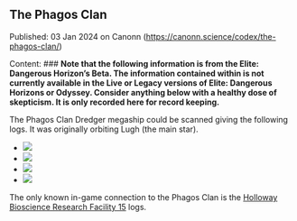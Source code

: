 ## The Phagos Clan

Published: 03 Jan 2024 on Canonn (https://canonn.science/codex/the-phagos-clan/)

Content: ### **Note that the following information is from the Elite: Dangerous Horizon’s Beta. The information contained within is not currently available in the Live or Legacy versions of Elite: Dangerous Horizons or Odyssey. Consider anything below with a healthy dose of skepticism. It is only recorded here for record keeping.**

The Phagos Clan Dredger megaship could be scanned giving the following logs. It was originally orbiting Lugh (the main star).

- ![](https://canonn.science/wp-content/uploads/2024/01/a8AtUsV.png)
- ![](https://canonn.science/wp-content/uploads/2024/01/Xvd0CV8.png)
- ![](https://canonn.science/wp-content/uploads/2024/01/Bu56by1.png)
- ![](https://canonn.science/wp-content/uploads/2024/01/SwK3H2B.png)

The only known in-game connection to the Phagos Clan is the [Holloway Bioscience Research Facility 15](https://canonn.science/codex/holloway-bioscience-research-facility-15/) logs.